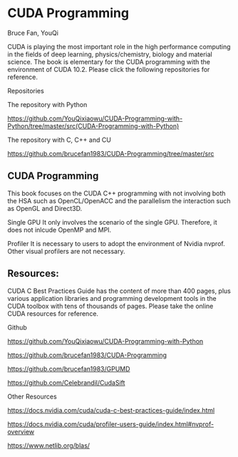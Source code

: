 # CUDA Programming
Bruce Fan, YouQi

CUDA is playing the most important role in the high performance computing in the fields of deep learning, physics/chemistry, biology and material science. The book is elementary for the CUDA programming with the environment of CUDA 10.2. Please click the following repositories for reference.

Repositories

The repository with Python

https://github.com/YouQixiaowu/CUDA-Programming-with-Python/tree/master/src(CUDA-Programming-with-Python)

The repository with C, C++ and CU

https://github.com/brucefan1983/CUDA-Programming/tree/master/src

## CUDA Programming

This book focuses on the CUDA C++ programming with not involving both the HSA such as OpenCL/OpenACC and the parallelism the interaction such as OpenGL and Direct3D.

Single GPU
It only involves the scenario of the single GPU. Therefore, it does not inlcude OpenMP and MPI.

Profiler
It is necessary to users to adopt the environment of Nvidia nvprof. Other visual profilers are not necessary.

## Resources:

CUDA C Best Practices Guide has the content of more than 400 pages, plus various application libraries and programming development tools in the CUDA toolbox with tens of thousands of pages. Please take the online CUDA resources for reference.

Github

https://github.com/YouQixiaowu/CUDA-Programming-with-Python

https://github.com/brucefan1983/CUDA-Programming

https://github.com/brucefan1983/GPUMD

https://github.com/Celebrandil/CudaSift

Other Resources

https://docs.nvidia.com/cuda/cuda-c-best-practices-guide/index.html

https://docs.nvidia.com/cuda/profiler-users-guide/index.html#nvprof-overview

https://www.netlib.org/blas/
